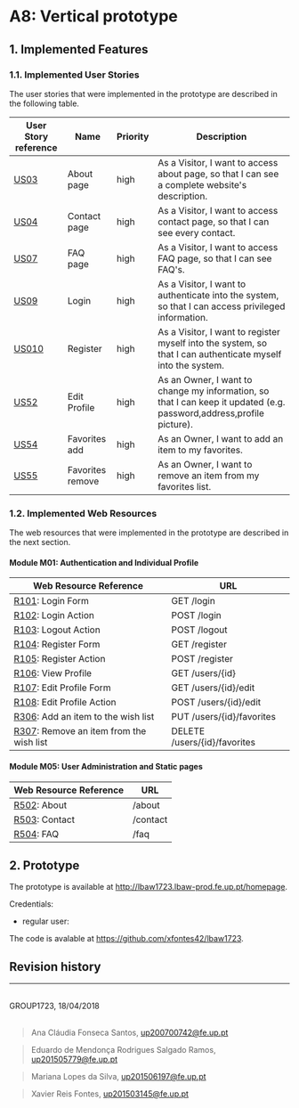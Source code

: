 # A8: Vertical prototype

## 1. Implemented Features

### 1.1. Implemented User Stories

The user stories that were implemented in the prototype are described in the following table.


| User Story reference | Name                   | Priority                   | Description                   |
| -------------------- | ---------------------- | -------------------------- | ----------------------------- |
| [US03](https://github.com/xfontes42/lbaw1723/blob/artefacts/A2/A2.md#21-visitor)               | About page	 | high | As a Visitor, I want to access about page, so that I can see a complete website's description. |
| [US04](https://github.com/xfontes42/lbaw1723/blob/artefacts/A2/A2.md#21-visitor)              | Contact page	 | high | As a Visitor, I want to access contact page, so that I can see every contact. |
| [US07](https://github.com/xfontes42/lbaw1723/blob/artefacts/A2/A2.md#21-visitor)              | FAQ page	 | high | As a Visitor, I want to access FAQ page, so that I can see FAQ's. |
| [US09](https://github.com/xfontes42/lbaw1723/blob/artefacts/A2/A2.md#21-visitor)              | Login	 | high | As a Visitor, I want to authenticate into the system, so that I can access privileged information. |
| [US010](https://github.com/xfontes42/lbaw1723/blob/artefacts/A2/A2.md#21-visitor)              | Register	 | high | As a Visitor, I want to register myself into the system, so that I can authenticate myself into the system. |
| [US52](https://github.com/xfontes42/lbaw1723/blob/artefacts/A2/A2.md#26owner)              | Edit Profile | high | As an Owner, I want to change my information, so that I can keep it updated (e.g. password,address,profile picture). |
| [US54](https://github.com/xfontes42/lbaw1723/blob/artefacts/A2/A2.md#26owner)              | Favorites add | high | As an Owner, I want to add an item to my favorites. |
| [US55](https://github.com/xfontes42/lbaw1723/blob/artefacts/A2/A2.md#26owner)              | Favorites remove | high | As an Owner, I want to remove an item from my favorites list. |


### 1.2. Implemented Web Resources

The web resources that were implemented in the prototype are described in the next section.

#### Module M01: Authentication and Individual Profile

| Web Resource Reference | URL                            |
| ---------------------- | ------------------------------ |
| [R101](https://github.com/xfontes42/lbaw1723/blob/artefacts/A7/A7.md#r101-login-form): Login Form | GET /login |
| [R102](https://github.com/xfontes42/lbaw1723/blob/artefacts/A7/A7.md#r102-login-action): Login Action | POST /login |
| [R103](https://github.com/xfontes42/lbaw1723/blob/artefacts/A7/A7.md#r103-logout-action): Logout Action | POST /logout |
| [R104](https://github.com/xfontes42/lbaw1723/blob/artefacts/A7/A7.md#r104-register-form): Register Form | GET /register |
| [R105](https://github.com/xfontes42/lbaw1723/blob/artefacts/A7/A7.md#r105-register-action): Register Action | POST /register |
| [R106](https://github.com/xfontes42/lbaw1723/blob/artefacts/A7/A7.md#r106-view-profile): View Profile | GET /users/{id} |
| [R107](https://github.com/xfontes42/lbaw1723/blob/artefacts/A7/A7.md#r107-edit-profile-form): Edit Profile Form | GET /users/{id}/edit |
| [R108](https://github.com/xfontes42/lbaw1723/blob/artefacts/A7/A7.md#r108-edit-profile-action): Edit Profile Action | POST  /users/{id}/edit |
| [R306](https://github.com/xfontes42/lbaw1723/blob/artefacts/A7/A7.md#r306-add-an-item-to-the-wish-list): Add an item to the wish list | PUT /users/{id}/favorites |
| [R307](https://github.com/xfontes42/lbaw1723/blob/artefacts/A7/A7.md#r307-remove-an-item-from-the-wish-list): Remove an item from the wish list | DELETE /users/{id}/favorites |


#### Module M05: User Administration and Static pages

| Web Resource Reference | URL                            |
| ---------------------- | ------------------------------ |
| [R502](https://github.com/xfontes42/lbaw1723/blob/artefacts/A7/A7.md#r502-about): About | /about |
| [R503](https://github.com/xfontes42/lbaw1723/blob/artefacts/A7/A7.md#r503-contact): Contact | /contact |
| [R504](https://github.com/xfontes42/lbaw1723/blob/artefacts/A7/A7.md#r504-faq): FAQ | /faq |

## 2. Prototype

The prototype is available at http://lbaw1723.lbaw-prod.fe.up.pt/homepage.

Credentials:

+ regular user:

The code is avalable at https://github.com/xfontes42/lbaw1723.


## Revision history



***

<br>
GROUP1723, 18/04/2018
<br>
<br>

> Ana Cláudia Fonseca Santos, up200700742@fe.up.pt

> Eduardo de Mendonça Rodrigues Salgado Ramos, up201505779@fe.up.pt

> Mariana Lopes da Silva, up201506197@fe.up.pt

> Xavier Reis Fontes, up201503145@fe.up.pt
